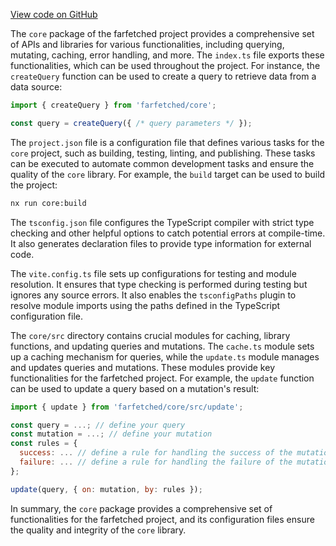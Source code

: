 [View code on GitHub](https://github.com/igorkamyshev/farfetched/.autodoc/docs/json/packages/core)

The `core` package of the farfetched project provides a comprehensive set of APIs and libraries for various functionalities, including querying, mutating, caching, error handling, and more. The `index.ts` file exports these functionalities, which can be used throughout the project. For instance, the `createQuery` function can be used to create a query to retrieve data from a data source:

```javascript
import { createQuery } from 'farfetched/core';

const query = createQuery({ /* query parameters */ });
```

The `project.json` file is a configuration file that defines various tasks for the `core` project, such as building, testing, linting, and publishing. These tasks can be executed to automate common development tasks and ensure the quality of the `core` library. For example, the `build` target can be used to build the project:

```bash
nx run core:build
```

The `tsconfig.json` file configures the TypeScript compiler with strict type checking and other helpful options to catch potential errors at compile-time. It also generates declaration files to provide type information for external code.

The `vite.config.ts` file sets up configurations for testing and module resolution. It ensures that type checking is performed during testing but ignores any source errors. It also enables the `tsconfigPaths` plugin to resolve module imports using the paths defined in the TypeScript configuration file.

The `core/src` directory contains crucial modules for caching, library functions, and updating queries and mutations. The `cache.ts` module sets up a caching mechanism for queries, while the `update.ts` module manages and updates queries and mutations. These modules provide key functionalities for the farfetched project. For example, the `update` function can be used to update a query based on a mutation's result:

```javascript
import { update } from 'farfetched/core/src/update';

const query = ...; // define your query
const mutation = ...; // define your mutation
const rules = {
  success: ... // define a rule for handling the success of the mutation
  failure: ... // define a rule for handling the failure of the mutation (optional)
};

update(query, { on: mutation, by: rules });
```

In summary, the `core` package provides a comprehensive set of functionalities for the farfetched project, and its configuration files ensure the quality and integrity of the `core` library.
